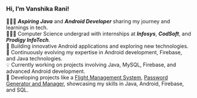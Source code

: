 ### **Hi, I’m Vanshika Rani!**

👨🏻‍💻 ***Aspiring Java*** and ***Android Developer*** sharing my journey and learnings in tech.<br/>
👨🏻‍🎓 Computer Science undergrad with internships at ***Infosys***, ***CodSoft***, and ***Prodigy InfoTech***.<br/>
📱 Building innovative Android applications and exploring new technologies.<br/>
🌟 Continuously evolving my expertise in Android development, Firebase, and Java technologies.<br/>
💡 Currently working on projects involving Java, MySQL, Firebase, and advanced Android development.<br/>
🚀 Developing projects like a [Flight Management System](https://github.com/Vanshika521/Flight-Management-System.git), [Password Generator and Manager](https://github.com/Vanshika521/Password-Generator-And-Manager-.git), showcasing my skills in Java, Android, Firebase, and SQL.<br/>

